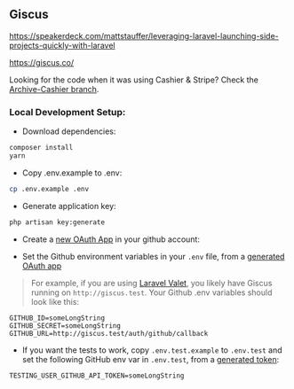 ## Giscus

https://speakerdeck.com/mattstauffer/leveraging-laravel-launching-side-projects-quickly-with-laravel

https://giscus.co/

Looking for the code when it was using Cashier & Stripe? Check the [Archive-Cashier branch](https://github.com/tightenco/giscus/tree/archive/cashier).

### Local Development Setup:

- Download dependencies:

```bash
composer install
yarn
```

- Copy .env.example to .env:

```bash
cp .env.example .env
```

- Generate application key:

```bash
php artisan key:generate
```

- Create a [new OAuth App](https://github.com/settings/applications/new) in your github account:

- Set the Github environment variables in your `.env` file, from a [generated OAuth app](https://github.com/settings/applications/new)
> For example, if you are using [Laravel Valet](https://laravel.com/docs/valet), you likely have Giscus running on `http://giscus.test`. Your Github .env variables should look like this:

```dotenv
GITHUB_ID=someLongString
GITHUB_SECRET=someLongString
GITHUB_URL=http://giscus.test/auth/github/callback
```

- If you want the tests to work, copy `.env.test.example` to `.env.test` and set the following GitHub env var in `.env.test`, from a [generated token](https://github.com/settings/tokens):

```dotenv
TESTING_USER_GITHUB_API_TOKEN=someLongString
```
